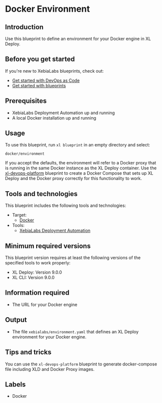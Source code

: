 # Docker Environment

## Introduction

Use this blueprint to define an environment for your Docker engine in XL Deploy.

## Before you get started

If you're new to XebiaLabs blueprints, check out:

* [Get started with DevOps as Code](https://docs.xebialabs.com/xl-release/concept/get-started-with-devops-as-code.html)
* [Get started with blueprints](https://docs.xebialabs.com/xl-release/concept/get-started-with-blueprints.html)

## Prerequisites

* XebiaLabs Deployment Automation up and running
* A local Docker installation up and running
## Usage

To use this blueprint, run `xl blueprint` in an empty directory and select:

```plain
docker/environment
```

If you accept the defaults, the environment will refer to a Docker proxy that is running in the same Docker instance as the XL Deploy container. Use the [xl-devops-platform](https://github.com/xebialabs/blueprints/tree/development/xl-devops-platform) blueprint to create a Docker Compose that sets up XL Deploy and the Docker proxy correctly for this functionality to work.

## Tools and technologies

This blueprint includes the following tools and technologies:

* Target:
  * [Docker](https://www.docker.com/)
* Tools:
  * [XebiaLabs Deployment Automation](https://xebialabs.com/products/xl-deploy/)

## Minimum required versions

This blueprint version requires at least the following versions of the specified tools to work properly:

* XL Deploy: Version 9.0.0
* XL CLI: Version 9.0.0

## Information required

* The URL for your Docker engine

## Output

* The file `xebialabs/environment.yaml` that defines an XL Deploy environment for your Docker engine.

## Tips and tricks

You can use the `xl-devops-platform` blueprint to generate docker-compose file including XLD and Docker Proxy images.

## Labels

* Docker

